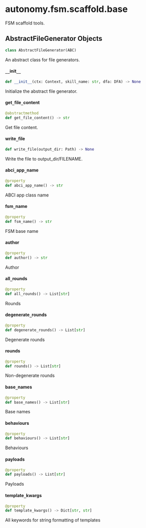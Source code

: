 <a id="autonomy.fsm.scaffold.base"></a>

# autonomy.fsm.scaffold.base

FSM scaffold tools.

<a id="autonomy.fsm.scaffold.base.AbstractFileGenerator"></a>

## AbstractFileGenerator Objects

```python
class AbstractFileGenerator(ABC)
```

An abstract class for file generators.

<a id="autonomy.fsm.scaffold.base.AbstractFileGenerator.__init__"></a>

#### `__`init`__`

```python
def __init__(ctx: Context, skill_name: str, dfa: DFA) -> None
```

Initialize the abstract file generator.

<a id="autonomy.fsm.scaffold.base.AbstractFileGenerator.get_file_content"></a>

#### get`_`file`_`content

```python
@abstractmethod
def get_file_content() -> str
```

Get file content.

<a id="autonomy.fsm.scaffold.base.AbstractFileGenerator.write_file"></a>

#### write`_`file

```python
def write_file(output_dir: Path) -> None
```

Write the file to output_dir/FILENAME.

<a id="autonomy.fsm.scaffold.base.AbstractFileGenerator.abci_app_name"></a>

#### abci`_`app`_`name

```python
@property
def abci_app_name() -> str
```

ABCI app class name

<a id="autonomy.fsm.scaffold.base.AbstractFileGenerator.fsm_name"></a>

#### fsm`_`name

```python
@property
def fsm_name() -> str
```

FSM base name

<a id="autonomy.fsm.scaffold.base.AbstractFileGenerator.author"></a>

#### author

```python
@property
def author() -> str
```

Author

<a id="autonomy.fsm.scaffold.base.AbstractFileGenerator.all_rounds"></a>

#### all`_`rounds

```python
@property
def all_rounds() -> List[str]
```

Rounds

<a id="autonomy.fsm.scaffold.base.AbstractFileGenerator.degenerate_rounds"></a>

#### degenerate`_`rounds

```python
@property
def degenerate_rounds() -> List[str]
```

Degenerate rounds

<a id="autonomy.fsm.scaffold.base.AbstractFileGenerator.rounds"></a>

#### rounds

```python
@property
def rounds() -> List[str]
```

Non-degenerate rounds

<a id="autonomy.fsm.scaffold.base.AbstractFileGenerator.base_names"></a>

#### base`_`names

```python
@property
def base_names() -> List[str]
```

Base names

<a id="autonomy.fsm.scaffold.base.AbstractFileGenerator.behaviours"></a>

#### behaviours

```python
@property
def behaviours() -> List[str]
```

Behaviours

<a id="autonomy.fsm.scaffold.base.AbstractFileGenerator.payloads"></a>

#### payloads

```python
@property
def payloads() -> List[str]
```

Payloads

<a id="autonomy.fsm.scaffold.base.AbstractFileGenerator.template_kwargs"></a>

#### template`_`kwargs

```python
@property
def template_kwargs() -> Dict[str, str]
```

All keywords for string formatting of templates

